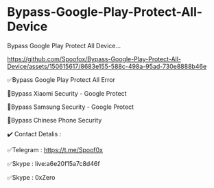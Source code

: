 # Bypass-Google-Play-Protect-All-Device
Bypass Google Play Protect All Device...




https://github.com/Spoofox/Bypass-Google-Play-Protect-All-Device/assets/150615617/8683e155-588c-498a-95ad-730e8888b46e




✅Bypass Google Play Protect All Error



🔴Bypass Xiaomi Security - Google Protect

🔴Bypass Samsung Security - Google Protect

🔴Bypass Chinese Phone Security

✔️ Contact Detalis :

✅Telegram : https://t.me/Spoof0x

✅Skype : live:a6e20f15a7c8d46f

✅Skype : 0xZero



